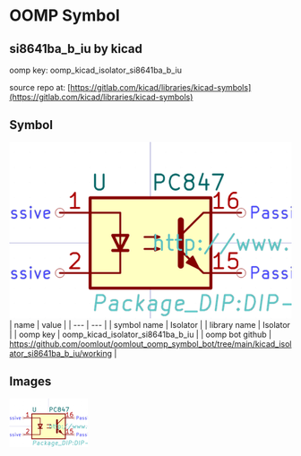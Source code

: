 # OOMP Symbol  
## si8641ba_b_iu  by kicad  
  
oomp key: oomp_kicad_isolator_si8641ba_b_iu  
  
source repo at: [https://gitlab.com/kicad/libraries/kicad-symbols](https://gitlab.com/kicad/libraries/kicad-symbols)  
## Symbol  
  
[![working.png](working_600.png)](working.png)  
| name | value | 
| --- | --- | 
| symbol name | Isolator | 
| library name | Isolator | 
| oomp key | oomp_kicad_isolator_si8641ba_b_iu | 
| oomp bot github | https://github.com/oomlout/oomlout_oomp_symbol_bot/tree/main/kicad_isolator_si8641ba_b_iu/working | 
## Images  
  
[![working.png](working_140.png)](working.png)  
